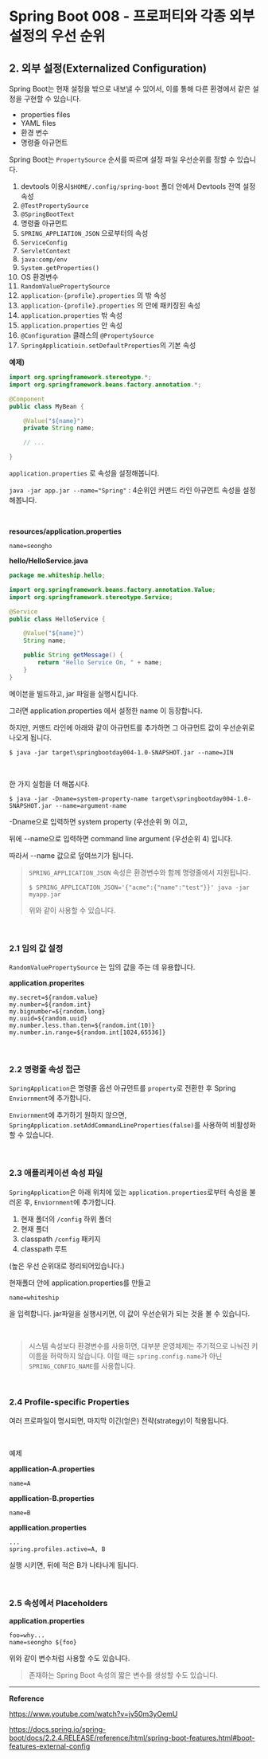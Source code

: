 # Spring Boot 008 - 프로퍼티와 각종 외부 설정의 우선 순위



## 2. 외부 설정(Externalized Configuration)

Spring Boot는 현재 설정을 밖으로 내보낼 수 있어서, 이를 통해 다른 환경에서 같은 설정을 구현할 수 있습니다. 

* properties files
* YAML files
* 환경 변수
* 명령줄 아규먼트



Spring Boot는 `PropertySource` 순서를 따르며 설정 파일 우선순위를 정할 수 있습니다.

1. devtools 이용시`$HOME/.config/spring-boot` 폴더 안에서 Devtools 전역 설정 속성
2. `@TestPropertySource`
3. `@SpringBootText`
4. 명령줄 아규먼트
5. `SPRING_APPLIATION_JSON` 으로부터의 속성
6. `ServiceConfig`
7. `ServletContext`
8. `java:comp/env`
9. `System.getProperties()`
10. OS 환경변수
11. `RandomValuePropertySource`
12. `application-{profile}.properties` 의 밖 속성
13. `application-{profile}.properties` 의 안에 패키징된 속성
14. `application.properties` 밖 속성
15. `application.properties` 안 속성
16. `@Configuration` 클래스의 `@PropertySource`
17. `SpringApplicatioin.setDefaultProperties`의 기본 속성



**예제)**

```java
import org.springframework.stereotype.*;
import org.springframework.beans.factory.annotation.*;

@Component
public class MyBean {

    @Value("${name}")
    private String name;

    // ...

}
```

`application.properties` 로 속성을 설정해봅니다.

`java -jar app.jar --name="Spring"` : 4순위인 커맨드 라인 아규먼트 속성을 설정해봅니다.

<br>

**resources/application.properties**

```properties
name=seongho
```



**hello/HelloService.java**

```java
package me.whiteship.hello;

import org.springframework.beans.factory.annotation.Value;
import org.springframework.stereotype.Service;

@Service
public class HelloService {

    @Value("${name}")
    String name;

    public String getMessage() {
        return "Hello Service On, " + name;
    }
}

```

메이븐을 빌드하고, jar 파일을 실행시킵니다.

그러면 application.properties 에서 설정한 name 이 등장합니다.



하지만, 커맨드 라인에 아래와 같이 아규먼트를 추가하면 그 아규먼트 값이 우선순위로 나오게 됩니다.

```shell
$ java -jar target\springbootday004-1.0-SNAPSHOT.jar --name=JIN
```

<br>

한 가지 실험을 더 해봅시다.

```shell
$ java -jar -Dname=system-property-name target\springbootday004-1.0-SNAPSHOT.jar --name=argument-name
```

-Dname으로 입력하면 system property (우선순위 9) 이고,

뒤에 --name으로 입력하면 command line argument (우선순위 4) 입니다.

따라서 --name 값으로 덮여쓰기가 됩니다.



> `SPRING_APPLICATION_JSON` 속성은 환경변수와 함께 명령줄에서 지원됩니다.
>
> ```shell
> $ SPRING_APPLICATION_JSON='{"acme":{"name":"test"}}' java -jar myapp.jar
> ```
>
> 위와 같이 사용할 수 있습니다.

<br>

### 2.1 임의 값 설정

`RandomValuePropertySource` 는 임의 값을 주는 데 유용합니다.

**application.properites**

```properties
my.secret=${random.value}
my.number=${random.int}
my.bignumber=${random.long}
my.uuid=${random.uuid}
my.number.less.than.ten=${random.int(10)}
my.number.in.range=${random.int[1024,65536]}
```

<br>

### 2.2 명령줄 속성 접근

`SpringApplication`은 명령줄 옵션 아규먼트를 `property`로 전환한 후 Spring `Enviornment`에 추가합니다.

`Enviornment`에 추가하기 원하지 않으면, `SpringApplication.setAddCommandLineProperties(false)`를 사용하여 비활성화 할 수 있습니다.

<br>

### 2.3 애플리케이션 속성 파일

`SpringApplication`은 아래 위치에 있는 `application.properties`로부터 속성을 불러온 후, `Enviornment`에 추가합니다.

1. 현재 폴더의 `/config` 하위 폴더
2. 현재 폴더
3. classpath `/config` 패키지
4. classpath 루트

(높은 우선 순위대로 정리되어있습니다.)



현재폴더 안에 application.properties를 만들고

```properties
name=whiteship
```

을 입력합니다. jar파일을 실행시키면, 이 값이 우선순위가 되는 것을 볼 수 있습니다.

<br>

> 시스템 속성보다 환경변수를 사용하면, 대부분 운영체제는 주기적으로 나눠진 키 이름을 허락하지 않습니다. 이럴 때는 `spring.config.name`가 아닌 `SPRING_CONFIG_NAME`를 사용합니다.

<br>

### 2.4 Profile-specific Properties

여러 프로파일이 명시되면, 마지막 이긴(얻은) 전략(strategy)이 적용됩니다.

<br>

예제

**appllication-A.properties**

```properties
name=A
```



**appllication-B.properties**

```properties
name=B
```



**appllication.properties**

```properties
...
spring.profiles.active=A, B
```

실행 시키면, 뒤에 적은 B가 나타나게 됩니다.

<br>

### 2.5 속성에서 Placeholders

**application.properties**

```properties
foo=why...
name=seongho ${foo}
```

위와 같이 변수처럼 사용할 수도 있습니다.



>존재하는 Spring Boot 속성의 짧은 변수를 생성할 수도 있습니다.



---

**Reference**

https://www.youtube.com/watch?v=jv50m3yOemU

https://docs.spring.io/spring-boot/docs/2.2.4.RELEASE/reference/html/spring-boot-features.html#boot-features-external-config